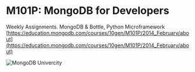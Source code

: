 M101P: MongoDB for Developers
=====

Weekly Assignments. MongoDB & Bottle, Python Microframework
[https://education.mongodb.com/courses/10gen/M101P/2014_February/about](https://education.mongodb.com/courses/10gen/M101P/2014_February/about)

![MongoDB Univercity](https://education.mongodb.com/static/images/MongoDB_University_Logo.png)
